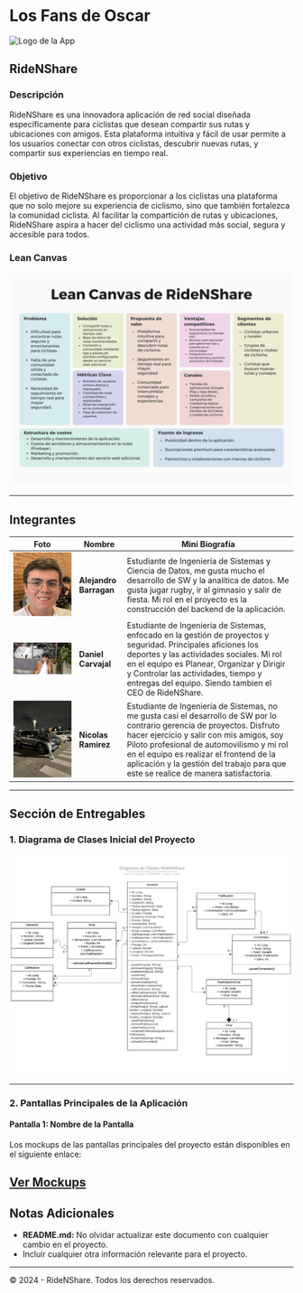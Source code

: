 # Los Fans de Oscar

![Logo de la App](https://github.com/user-attachments/assets/a69aa0b8-5a84-45fd-a3ba-816fe6a652ab)

## RideNShare

### Descripción
RideNShare es una innovadora aplicación de red social diseñada específicamente para ciclistas que desean compartir sus rutas y ubicaciones con amigos. Esta plataforma intuitiva y fácil de usar permite a los usuarios conectar con otros ciclistas, descubrir nuevas rutas, y compartir sus experiencias en tiempo real.

### Objetivo

El objetivo de RideNShare es proporcionar a los ciclistas una plataforma que no solo mejore su experiencia de ciclismo, sino que también fortalezca la comunidad ciclista. Al facilitar la compartición de rutas y ubicaciones, RideNShare aspira a hacer del ciclismo una actividad más social, segura y accesible para todos.

### Lean Canvas

![Lean Canvas de RideNShare](./images/Lean%20Canvas%20de%20RideNShare%20(1).png)

---

## Integrantes

| Foto | Nombre | Mini Biografía |
|------|--------|----------------|
| ![Alejandro Barragan](./images/Alejandro.jpg) | **Alejandro Barragan** | Estudiante de Ingeniería de Sistemas y Ciencia de Datos, me gusta mucho el desarrollo de SW y la analítica de datos. Me gusta jugar rugby, ir al gimnasio y salir de fiesta. Mi rol en el proyecto es la construcción del backend de la aplicación.|
| ![Daniel Carvajal](./images/Daniel.jpg) | **Daniel Carvajal** | Estudiante de Ingeniería de Sistemas, enfocado en la gestión de proyectos y seguridad. Principales aficiones los deportes y las actividades sociales. Mi rol en el equipo es  Planear, Organizar y Dirigir y Controlar las actividades, tiempo y entregas del equipo. Siendo tambien el CEO de RideNShare.|
| ![Nicolas Ramirez](./images/Nicolas.jpg) | **Nicolas Ramirez** | Estudiante de Ingeniería de Sistemas, no me gusta casi el desarrollo de SW por lo contrario gerencia de proyectos. Disfruto hacer ejercicio y salir con mis amigos, soy Piloto profesional de automovilismo y mi rol en el equipo es realizar el frontend de la aplicación y la gestión del trabajo para que este se realice de manera satisfactoria. |
---

## Sección de Entregables

### 1. Diagrama de Clases Inicial del Proyecto

![Diagrama de Clases](./images/Diagrama_Clases.jpg) 

---

### 2. Pantallas Principales de la Aplicación

#### Pantalla 1: Nombre de la Pantalla

Los mockups de las pantallas principales del proyecto están disponibles en el siguiente enlace:

[Ver Mockups](https://www.figma.com/design/GLbvWeRTKSNKtwXX20qjfQ/Mockups-Ride'N'Share?node-id=0-1&t=2fh6s3URZuUNrWaw-1)
---

## Notas Adicionales

- **README.md:** No olvidar actualizar este documento con cualquier cambio en el proyecto.
- Incluir cualquier otra información relevante para el proyecto.

---

© 2024 - RideNShare. Todos los derechos reservados.

